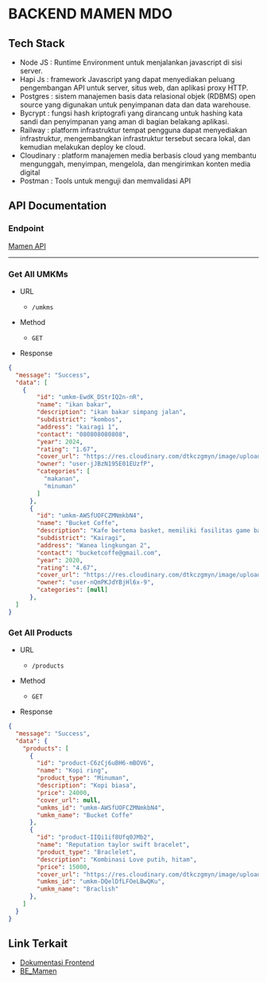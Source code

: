 # BACKEND MAMEN MDO

## Tech Stack
- Node JS : Runtime Environment untuk menjalankan javascript di sisi server.
- Hapi Js : framework Javascript yang dapat menyediakan peluang pengembangan API untuk server, situs web, dan aplikasi proxy HTTP.
- Postgres : sistem manajemen basis data relasional objek (RDBMS) open source yang digunakan untuk penyimpanan data dan data warehouse.
- Bycrypt : fungsi hash kriptografi yang dirancang untuk hashing kata sandi dan penyimpanan yang aman di bagian belakang aplikasi.
- Railway : platform infrastruktur tempat pengguna dapat menyediakan infrastruktur, mengembangkan infrastruktur tersebut secara lokal, dan kemudian melakukan deploy ke cloud.
- Cloudinary : platform manajemen media berbasis cloud yang membantu mengunggah, menyimpan, mengelola, dan mengirimkan konten media digital
- Postman : Tools untuk menguji dan memvalidasi API


## API Documentation

### Endpoint
[Mamen API](https://bemamen-production.up.railway.app/)

---

### Get All UMKMs

- URL
  - `/umkms`

- Method
  - `GET`

- Response
```json
{
  "message": "Success",
  "data": [
    {
        "id": "umkm-EwdK_DStrIQ2n-nR",
        "name": "ikan bakar",
        "description": "ikan bakar simpang jalan",
        "subdistrict": "kombos",
        "address": "kairagi 1",
        "contact": "080808080808",
        "year": 2024,
        "rating": "1.67",
        "cover_url": "https://res.cloudinary.com/dtkczgmyn/image/upload/v1732551134/mamenimage/mrtbk.jpg",
        "owner": "user-jJBzN195E01EUzfP",
        "categories": [
          "makanan",
          "minuman"
        ]
      },
      {
        "id": "umkm-AWSfUOFCZMNmkbN4",
        "name": "Bucket Coffe",
        "description": "Kafe bertema basket, memiliki fasilitas game basket",
        "subdistrict": "Kairagi",
        "address": "Wanea lingkungan 2",
        "contact": "bucketcoffe@gmail.com",
        "year": 2020,
        "rating": "4.67",
        "cover_url": "https://res.cloudinary.com/dtkczgmyn/image/upload/v1731926663/mamenimage/%E6%83%A0%E6%AF%94%E5%A3%BD%E9%AF%9B%E9%AD%9A%E7%87%92.jpg",
        "owner": "user-nQmPKJdYBjHl6x-9",
        "categories": [null]
      },
  ]
}
```

### Get All Products

- URL
  - `/products`

- Method
  - `GET`

- Response
```json
{
  "message": "Success",
  "data": {
    "products": [
      {
        "id": "product-C6zCj6uBH6-mBOV6",
        "name": "Kopi ring",
        "product_type": "Minuman",
        "description": "Kopi biasa",
        "price": 24000,
        "cover_url": null,
        "umkms_id": "umkm-AWSfUOFCZMNmkbN4",
        "umkm_name": "Bucket Coffe"
      },
      {
        "id": "product-IIQi1if8Ufq0JMb2",
        "name": "Reputation taylor swift bracelet",
        "product_type": "Braclelet",
        "description": "Kombinasi Love putih, hitam",
        "price": 15000,
        "cover_url": "https://res.cloudinary.com/dtkczgmyn/image/upload/v1732552799/mamenimage/Reputation%20taylor%20swift%20bracelet.jpg",
        "umkms_id": "umkm-DQelDfLFOeLBwQKu",
        "umkm_name": "Braclish"
      },
    ]
  }
}
```

## Link Terkait
- [Dokumentasi Frontend](https://github.com/Isshoo/Mamen_Documentation/tree/Frontend)
- [BE_Mamen](https://github.com/Isshoo/BE_Mamen)
